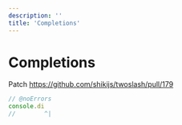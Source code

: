 ```yaml
---
description: ''
title: 'Completions'
---
```


# Completions

Patch https://github.com/shikijs/twoslash/pull/179

```ts twoslash
// @noErrors
console.di
//        ^|
```
